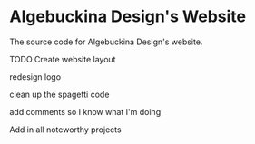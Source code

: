 # Algebuckina Design's Website
The source code for Algebuckina Design's website.


TODO
Create website layout

redesign logo

clean up the spagetti code

add comments so I know what I'm doing

Add in all noteworthy projects
